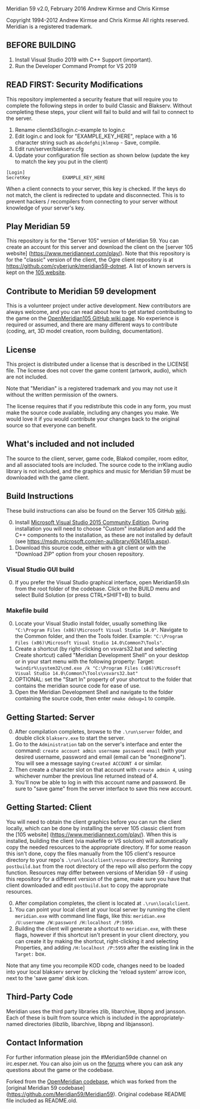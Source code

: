 Meridian 59 v2.0, February 2016
Andrew Kirmse and Chris Kirmse

Copyright 1994-2012 Andrew Kirmse and Chris Kirmse
All rights reserved.  Meridian is a registered trademark.

BEFORE BUILDING
--------------
1. Install Visual Studio 2019 with C++ Support (important).
2. Run the Developer Command Prompt for VS 2019

READ FIRST: Security Modifications
--------------
This repository implemented a security feature that will require you to complete the following steps in order to build Classic and Blakserv. Without completing these steps, your client will fail to build and will fail to connect to the server.

1. Rename clientd3d/login.c-example to login.c
2. Edit login.c and look for "EXAMPLE_KEY_HERE", replace with a 16 character string such as `abcdefghijklmnop` - Save, compile.
3. Edit run/server/blakserv.cfg
4. Update your configuration file section as shown below (update the key to match the key you put in the client)
```
[Login]              
SecretKey            EXAMPLE_KEY_HERE
```

When a client connects to your server, this key is checked. If the keys do not match, the client is redirected to update and disconnected. This is to prevent hackers / recompilers from connecting to your server without knowledge of your server's key.

Play Meridian 59
--------------
This repository is for the "Server 105" version of Meridian 59.
You can create an account for this server and download the client on
the [server 105 website] (https://www.meridiannext.com/play/). Note that this
repository is for the "classic" version of the client, the Ogre client
repository is at https://github.com/cyberjunk/meridian59-dotnet. A list of known
servers is kept on the [105 website](https://www.meridiannext.com/community/).


Contribute to Meridian 59 development
--------------
This is a volunteer project under active development. New contributors are
always welcome, and you can read about how to get started contributing to the
game on the [OpenMeridian105 GitHub wiki page](https://github.com/OpenMeridian105/Meridian59/wiki).
No experience is required or assumed, and there are many different ways to
contribute (coding, art, 3D model creation, room building, documentation).


License
--------------
This project is distributed under a license that is described in the
LICENSE file.  The license does not cover the game content (artwork, audio),
which are not included.

Note that "Meridian" is a registered trademark and you may not use it
without the written permission of the owners.

The license requires that if you redistribute this code in any form,
you must make the source code available, including any changes you
make.  We would love it if you would contribute your changes back to
the original source so that everyone can benefit.


What's included and not included
--------------
The source to the client, server, game code, Blakod compiler, room
editor, and all associated tools are included.  The source code to
the irrKlang audio library is not included, and the graphics and music
for Meridian 59 must be downloaded with the game client.


Build Instructions
--------------
These build instructions can also be found on the Server 105 GitHub
[wiki](https://github.com/OpenMeridian105/Meridian59/wiki/Build-Instructions).

0. Install [Microsoft Visual Studio 2015 Community Edition](https://www.visualstudio.com/en-us/downloads/download-visual-studio-vs.aspx).
During installation you will need to choose "Custom" installation and add the
C++ components to the installation, as these are not installed by default (see https://msdn.microsoft.com/en-au/library/60k1461a.aspx).
0. Download this source code, either with a git client or with the
"Download ZIP" option from your chosen repository.

### Visual Studio GUI build
0. If you prefer the Visual Studio graphical interface, open
Meridian59.sln from the root folder of the codebase. Click on the
BUILD menu and select Build Solution (or press CTRL+SHIFT+B) to build.

### Makefile build
0. Locate your Visual Studio install folder, usually something like
`"C:\Program Files (x86)\Microsoft Visual Studio 14.0"`.
Navigate to the Common folder, and then the Tools folder. Example:
`"C:\Program Files (x86)\Microsoft Visual Studio 14.0\Common7\Tools"`.
0. Create a shortcut (by right-clicking on vsvars32.bat and selecting
Create shortcut) called "Meridian Development Shell" on your desktop
or in your start menu with the following property:
Target: `%windir%\system32\cmd.exe /k "C:\Program Files (x86)\Microsoft
Visual Studio 14.0\Common7\Tools\vsvars32.bat"`
0. OPTIONAL: set the "Start In" property of your shortcut to the folder
that contains the meridian source code for ease of use.
0. Open the Meridian Development Shell and navigate to the folder
containing the source code, then enter `nmake debug=1` to compile.

Getting Started: Server
--------------
0. After compilation completes, browse to the `.\run\server` folder,
and double click `blakserv.exe` to start the server.
0. Go to the `Administration` tab on the server's interface and enter
the command: `create account admin username password email` (with your
desired username, password and email (email can be "none@none").
You will see a message saying `Created ACCOUNT 4` or similar.
0. Then create a character slot on that account with `create admin 4`,
using whichever number the previous line returned instead of 4.
0. You'll now be able to log in with this account name and password.
Be sure to "save game" from the server interface to save this new
account.

Getting Started: Client
--------------
You will need to obtain the client graphics before you can run the
client locally, which can be done by installing the server 105 classic client
from the [105 website] (https://www.meridiannext.com/play/).
When this is installed, building the client (via makefile or VS
solution) will automatically copy the needed resources to the
appropriate directory. If for some reason this isn't done, copy
the files manually from the 105 client's resource directory to
your repo's `.\run\localclient\resource` directory. Running `postbuild.bat`
from the root directory of the repo will also perform the copy function.
Resources may differ between versions of Meridian 59 - if using this
repository for a different version of the game, make sure you have that
client downloaded and edit `postbuild.bat` to copy the appropriate
resources.

0. After compilation completes, the client is located at
`.\run\localclient`.
0. You can point your local client at your local server by running the
client `meridian.exe` with command line flags, like this:
`meridian.exe /U:username /W:password /H:localhost /P:5959`.
0. Building the client will generate a shortcut to `meridian.exe`,
with these flags, however if this shortcut isn't present in your
client directory, you can create it by making the shortcut,
right-clicking it and selecting Properties, and adding
`/H:localhost /P:5959` after the existing link in the `Target:` box.

Note that any time you recompile KOD code, changes need to be loaded
into your local blakserv server by clicking the 'reload system' arrow
icon, next to the 'save game' disk icon.

Third-Party Code
--------------
Meridian uses the third party libraries zlib, libarchive, libpng and jansson.
Each of these is built from source which is included in the appropriately-named
directories (libzlib, libarchive, libpng and libjansson).

Contact Information
--------------
For further information please join the #Meridian59de channel on
irc.esper.net. You can also join us on the [forums](https://www.meridiannext.com/phpbb3/)
where you can ask any questions about the game or the codebase.

Forked from the [OpenMeridian codebase](https://github.com/OpenMeridian/Meridian59),
which was forked from the [original Meridian 59 codebase]
(https://github.com/Meridian59/Meridian59). Original codebase
README file included as README.old.
